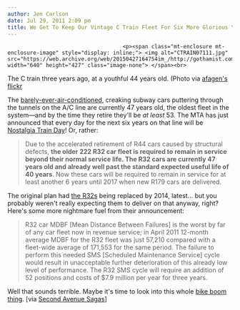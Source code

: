 ```yaml
---
author: Jen Carlson
date: Jul 29, 2011 2:09 pm
title: We Get To Keep Our Vintage C Train Fleet For Six More Glorious Years!
---
```


	
										<p><span class="mt-enclosure mt-enclosure-image" style="display: inline;"> <img alt="CTRAIN07111.jpg" src="https://web.archive.org/web/20150427164754im_/http://gothamist.com/attachments/arts_jen/CTRAIN07111.jpg" width="640" height="427" class="image-none"> </span><br>
<span class="photo_caption">The C train three years ago, at a youthful 44 years old. (Photo via <a href="https://web.archive.org/web/20150427164754/http://www.flickr.com/photos/afagen/3190744837/">afagen&apos;s flickr</a></span></p>

<p>The <a href="https://web.archive.org/web/20150427164754/http://gothamist.com/2011/07/20/where_the_f_is_the_ac_on_the_c_trai.php">barely-ever-air-conditioned</a>, creaking subway cars puttering through the tunnels on the A/C line are currently 47 years old, the oldest fleet in the system&#x2014;and by the time they retire they&apos;ll be <em>at least</em> 53. The MTA has just announced that every day for the next six years on that line will be <a href="https://web.archive.org/web/20150427164754/http://gothamist.com/2011/07/22/nostalgia_trains_return_tomorrow_wi.php">Nostalgia Train Day</a>! Or, rather: </p>

<blockquote>Due to the accelerated retirement of R44 cars caused by structural defects, <strong>the older 222 R32 car fleet is required to remain in service beyond their normal service life. The R32 cars are currently 47 years old and already well past the standard expected useful life of 40 years</strong>. Now these cars will be required to remain in service for at least another 6 years until 2017 when new R179 cars are delivered.</blockquote>

<p>The original plan had <a href="https://web.archive.org/web/20150427164754/http://www.nycsubway.org/cars/r32.html">the R32s</a> being replaced by 2014, latest... but you probably weren&apos;t really expecting them to deliver on that anyway, right? Here&apos;s some more nightmare fuel from their announcement:</p>

<blockquote>R32 car MDBF [Mean Distance Between Failures] is the worst by far of any car fleet now in revenue service; in April 2011 12-month average MDBF for the R32 fleet was just 57,210 compared with a fleet-wide average of 171,553 for the same period. The failure to perform this needed SMS [Scheduled Maintenance Service] cycle would result in unacceptable further deterioration of this already low level of performance. The R32 SMS cycle will require an addition of 52 positions and costs of $7.9 million per year for three years.</blockquote>

<p>Well that sounds terrible. Maybe it&apos;s time to look into this whole <a href="https://web.archive.org/web/20150427164754/http://gothamist.com/2011/07/29/cycling_up_14_in_nyc_but_the_ny_pos.php">bike boom thing</a>. [via <a href="https://web.archive.org/web/20150427164754/http://secondavenuesagas.com/2011/07/29/for-the-r32s-another-six-years-of-keep-on-keepin-on/">Second Avenue Sagas</a>]</p>					
										
									
				